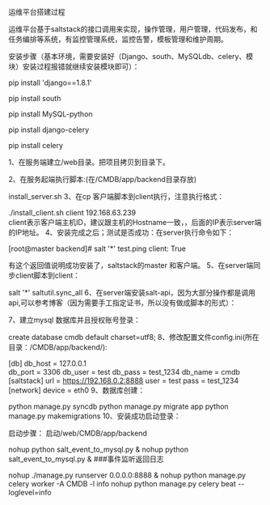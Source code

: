 运维平台搭建过程

运维平台基于saltstack的接口调用来实现，操作管理，用户管理，代码发布，和任务编排等系统，有监控管理系统，监控告警，模板管理和维护周期。

安装步骤（基本环境，需要安装好（Django、south、MySQLdb、celery、模块）安装过程报错就继续安装模块即可）：

pip install 'django==1.8.1'

pip install south

pip install MySQL-python

pip install django-celery

pip install celery

1、在服务端建立/web目录。把项目拷贝到目录下。

2、在服务起端执行脚本:(在/CMDB/app/backend目录存放)

install_server.sh
3、在cp 客户端脚本到client执行，注意执行格式：

./install_client.sh client 192.168.63.239     
client表示客户端主机ID，建议跟主机的Hostname一致，，后面的IP表示server端的IP地址。
4、安装完成之后；测试是否成功：在server执行命令如下：

[root@master backend]# salt '*' test.ping
    client:
        True
        
有这个返回值说明成功安装了，saltstack的master 和客户端。
5、在server端同步client脚本到client：

salt '*' saltutil.sync_all
6、在server端安装salt-api，因为大部分操作都是调用api,可以参考博客（因为需要手工指定证书，所以没有做成脚本的形式）：

7、建立mysql 数据库并且授权账号登录：

create database cmdb default charset=utf8;
8、修改配置文件config.ini(所在目录：/CMDB/app/backend/):

[db]
db_host = 127.0.0.1  
db_port = 3306
db_user = test
db_pass = test_1234
db_name = cmdb
[saltstack]
url = https://192.168.0.2:8888
user = test
pass = test_1234
[network]
device = eth0
9、数据库创建：

python manage.py syncdb
python manage.py migrate app
python manage.py makemigrations
10、安装成功启动登录：

启动步骤：
启动/web/CMDB/app/backend


nohup python salt_event_to_mysql.py &
nohup python salt_event_to_mysql.py &   ###事件监听返回日志

nohup ./manage.py runserver 0.0.0.0:8888 &
nohup python manage.py celery worker -A CMDB -l info
nohup python manage.py celery beat --loglevel=info

